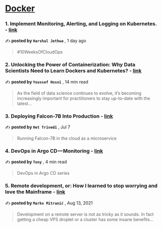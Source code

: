 
<h1><a href=https://medium.com/tag/docker/recommended target="_blank" rel="noopener noreferrer">Docker</a></h1>
<h3>1. Implement Monitoring, Alerting, and Logging on Kubernetes. - <a href=https://medium.com/@harshaljethwa19?source=tag_recommended_feed---------0-84----------docker----------3c36c68e_075b_4a6c_a74b_d16aed5dfe95------- target="_blank" rel="noopener noreferrer">link</a></h3>

✍️ **posted by `Harshal Jethwa`** <date> , 1 day ago</date>

<blockquote>#10WeeksOfCloudOps</blockquote>

<h3>2. Unlocking the Power of Containerization: Why Data Scientists Need to Learn Dockers and Kubernetes? - <a href=https://medium.com/@youssefraafat57?source=tag_recommended_feed---------1-107----------docker----------3c36c68e_075b_4a6c_a74b_d16aed5dfe95------- target="_blank" rel="noopener noreferrer">link</a></h3>

✍️ **posted by `Youssef Hosni`** <date> , 14 min read</date>

<blockquote>As the field of data science continues to evolve, it’s becoming increasingly important for practitioners to stay up-to-date with the latest…</blockquote>

<h3>3. Deploying Falcon-7B Into Production - <a href=https://medium.com/@het.trivedi05?source=tag_recommended_feed---------2-85----------docker----------3c36c68e_075b_4a6c_a74b_d16aed5dfe95------- target="_blank" rel="noopener noreferrer">link</a></h3>

✍️ **posted by `Het Trivedi`** <date> , Jul 7</date>

<blockquote>Running Falcon-7B in the cloud as a microservice</blockquote>

<h3>4. DevOps in Argo CD — Monitoring - <a href=https://medium.com/@tonylixu?source=tag_recommended_feed---------3-84----------docker----------3c36c68e_075b_4a6c_a74b_d16aed5dfe95------- target="_blank" rel="noopener noreferrer">link</a></h3>

✍️ **posted by `Tony`** <date> , 4 min read</date>

<blockquote>DevOps in Argo CD series</blockquote>

<h3>5. Remote development, or: How I learned to stop worrying and love the Mainframe - <a href=https://medium.com/@marko.mitranic?source=tag_recommended_feed---------4-107----------docker----------3c36c68e_075b_4a6c_a74b_d16aed5dfe95------- target="_blank" rel="noopener noreferrer">link</a></h3>

✍️ **posted by `Marko Mitranić`** <date> , Aug 13, 2021</date>

<blockquote>Development on a remote server is not as tricky as it sounds. In fact getting a cheap VPS droplet or a cluster has some insane benefits…</blockquote>

